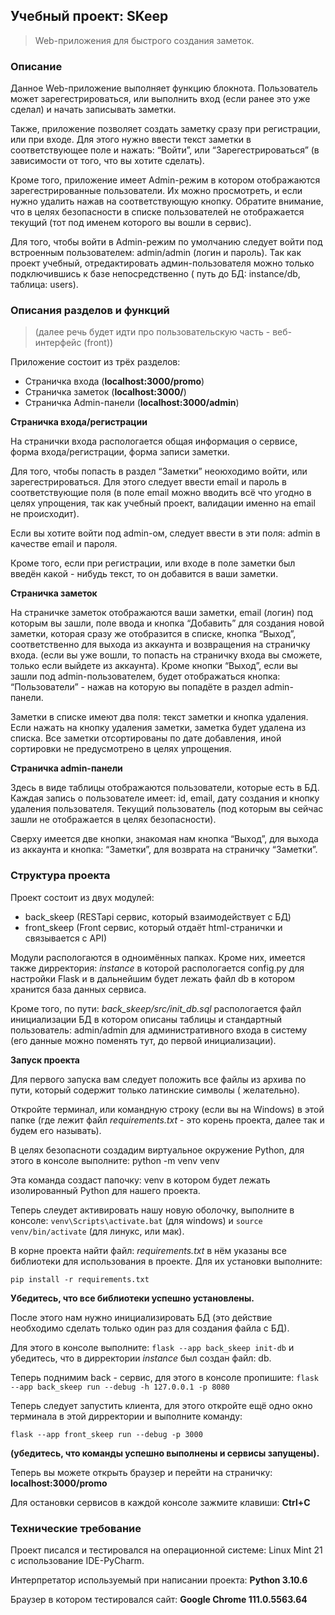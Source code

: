 ## Учебный проект: SKeep

> Web-приложения для быстрого создания заметок.

### Описание

Данное Web-приложение выполняет функцию блокнота. Пользователь может зарегестрироваться, или выполнить вход (если ранее
это уже сделал) и начать записывать заметки.

Также, приложение позволяет создать заметку сразу при регистрации, или при входе. Для этого нужно ввести текст заметки в
соответствующее поле и нажать: “Войти”, или “Зарегестрироваться” (в зависимости от того, что вы хотите сделать).

Кроме того, приложение имеет Admin-режим в котором отображаются зарегестрированные пользователи. Их можно просмотреть, и
если нужно удалить нажав на соответствующую кнопку. Обратите внимание, что в целях безопасности в списке пользователей
не отображается текущий (тот под именем которого вы вошли в сервис).

Для того, чтобы войти в Admin-режим по умолчанию следует войти под встроенным пользователем: admin/admin (логин и
пароль). Так как проект учебный, отредактировать админ-пользователя можно только подключившись к базе непосредственно (
путь до БД: instance/db, таблица: users).

### Описания разделов и функций

> (далее речь будет идти про пользовательскую часть - веб-интерфейс (front))

Приложение состоит из трёх разделов:

* Страничка входа (**localhost:3000/promo**)
* Страничка заметок (**localhost:3000/**)
* Страничка Admin-панели (**localhost:3000/admin**)

**Страничка входа/регистрации**

На странички входа распологается общая информация о сервисе, форма входа/регистрации, форма записи заметки.

Для того, чтобы попасть в раздел “Заметки” неоюходимо войти, или зарегестрироваться. Для этого следует ввести email и
пароль в соответствующие поля (в поле email можно вводить всё что угодно в целях упрощения, так как учебный проект,
валидации именно на email не происходит).

Если вы хотите войти под admin-ом, следует ввести в эти поля: admin в качестве email и пароля.

Кроме того, если при регистрации, или входе в поле заметки был введён какой - нибудь текст, то он добавится в ваши
заметки.

**Страничка заметок**

На страничке заметок отображаются ваши заметки, email (логин) под которым вы зашли, поле ввода и кнопка “Добавить” для
создания новой заметки, которая сразу же отобразится в списке, кнопка “Выход”, соответственно для выхода из аккаунта и
возвращения на страничку входа. (если вы уже вошли, то попасть на страничку входа вы сможете, только если выйдете из
аккаунта). Кроме кнопки “Выход”, если вы зашли под admin-пользователем, будет отображаться кнопка: “Пользователи” -
нажав на которую вы попадёте в раздел admin-панели.

Заметки в списке имеют два поля: текст заметки и кнопка удаления. Если нажать на кнопку удаления заметки, заметка будет
удалена из списка. Все заметки отсортированы по дате добавления, иной сортировки не предусмотрено в целях упрощения.

**Страничка admin-панели**

Здесь в виде таблицы отображаются пользователи, которые есть в БД. Каждая запись о пользователе имеет: id, email, дату
создания и кнопку удаления пользователя. Текущий пользователь (под которым вы сейчас зашли не отображается в целях
безопасности).

Сверху имеется две кнопки, знакомая нам кнопка “Выход”, для выхода из аккаунта и кнопка: “Заметки”, для возврата на
страничку “Заметки”.

### Структура проекта

Проект состоит из двух модулей:

* back\_skeep (RESTapi сервис, который взаимодействует с БД)
* front\_skeep (Front сервис, который отдаёт html-странички и связывается с API)

Модули распологаются в одноимённых папках. Кроме них, имеется также дирректория: _instance_ в которой распологается
config.py для настройки Flask и в дальнейшим будет лежать файл db в котором хранится база данных сервиса.

Кроме того, по пути: _back\_skeep/src/init\_db.sql_ распологается файл инициализации БД в котором описаны таблицы и
стандартный пользователь: admin/admin для административного входа в систему (его данные можно поменять тут, до первой
инициализации).

**Запуск проекта**

Для первого запуска вам следует положить все файлы из архива по пути, который содержит только латинские символы (
желательно).

Откройте терминал, или командную строку (если вы на Windows) в этой папке (где лежит файл _requirements.txt_ \- это
корень проекта, далее так и будем его называть).

В целях безопасноти создадим виртуальное окружение Python, для этого в консоле выполните: python -m venv venv

Эта команда создаст папочку: venv в котором будет лежать изолированный Python для нашего проекта.

Теперь слеудет активировать нашу новую оболочку, выполните в консоле: `venv\Scripts\activate.bat` (для windows)
и `source venv/bin/activate` (для линукс, или мак).

В корне проекта найти файл: _requirements.txt_ в нём указаны все библиотеки для использования в проекте. Для их
установки выполните:

`pip install -r requirements.txt`

**Убедитесь, что все библиотеки успешно установлены.**

После этого нам нужно инициализировать БД (это действие необходимо сделать только один раз для создания файла с БД).

Для этого в консоле выполните: `flask --app back_skeep init-db` и убедитесь, что в дирректории _instance_ был создан
файл: db.

Теперь поднимим back - сервис, для этого в консоле пропишите: `flask --app back_skeep run --debug -h 127.0.0.1 -p 8080`

Теперь следует запустить клиента, для этого откройте ещё одно окно терминала в этой дирректории и выполните команду:

`flask --app front_skeep run --debug -p 3000`

**(убедитесь, что команды успешно выполнены и сервисы запущены).**

Теперь вы можете открыть браузер и перейти на страничку: **localhost:3000/promo**

Для остановки сервисов в каждой консоле зажмите клавиши: **Ctrl+C**

### Технические требование

Проект писался и тестировался на операционной системе: Linux Mint 21 с использование IDE-PyCharm.

Интерпретатор используемый при написании проекта: **Python 3.10.6**

Браузер в котором тестировался сайт: **Google Chrome 111.0.5563.64**